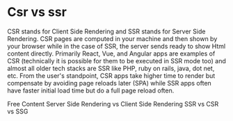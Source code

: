# Csr vs ssr

CSR stands for Client Side Rendering and SSR stands for Server Side Rendering. CSR pages are computed in your machine and then shown by your browser while in the case of SSR, the server sends ready to show Html content directly. Primarily React, Vue, and Angular apps are examples of CSR (technically it is possible for them to be executed in SSR mode too) and almost all older tech stacks are SSR like PHP, ruby on rails, java, dot net, etc. From the user's standpoint, CSR apps take higher time to render but compensate by avoiding page reloads later (SPA) while SSR apps often have faster initial load time but do a full page reload often.

<ResourceGroupTitle>Free Content</ResourceGroupTitle>
<BadgeLink badgeText='Watch' href='https://www.youtube.com/watch?v=rNVcZklcmqU'>Server Side Rendering vs Client Side Rendering</BadgeLink>
<BadgeLink colorScheme='yellow' badgeText='Read' href='https://medium.com/@prashantramnyc/server-side-rendering-ssr-vs-client-side-rendering-csr-vs-pre-rendering-using-static-site-89f2d05182ef'>SSR vs CSR vs SSG</BadgeLink>